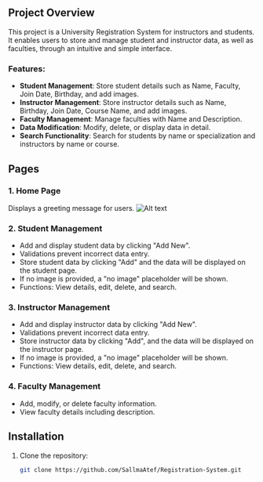 ## Project Overview

This project is a University Registration System for instructors and students. It enables users to store and manage student and instructor data, as well as faculties, through an intuitive and simple interface.

### Features:
- **Student Management**: Store student details such as Name, Faculty, Join Date, Birthday, and add images.
- **Instructor Management**: Store instructor details such as Name, Birthday, Join Date, Course Name, and add images.
- **Faculty Management**: Manage faculties with Name and Description.
- **Data Modification**: Modify, delete, or display data in detail.
- **Search Functionality**: Search for students by name or specialization and instructors by name or course.

## Pages

### 1. Home Page
Displays a greeting message for users.
![Alt text]([./path/to/image.png](https://github.com/SallmaAtef/Registration-System/blob/main/image.png))


### 2. Student Management
- Add and display student data by clicking "Add New".
- Validations prevent incorrect data entry.
- Store student data by clicking "Add" and the data will be displayed on the student page.
- If no image is provided, a "no image" placeholder will be shown.
- Functions: View details, edit, delete, and search.

### 3. Instructor Management
- Add and display instructor data by clicking "Add New".
- Validations prevent incorrect data entry.
- Store instructor data by clicking "Add", and the data will be displayed on the instructor page.
- If no image is provided, a "no image" placeholder will be shown.
- Functions: View details, edit, delete, and search.

### 4. Faculty Management
- Add, modify, or delete faculty information.
- View faculty details including description.

## Installation
1. Clone the repository:  
   ```bash
   git clone https://github.com/SallmaAtef/Registration-System.git
